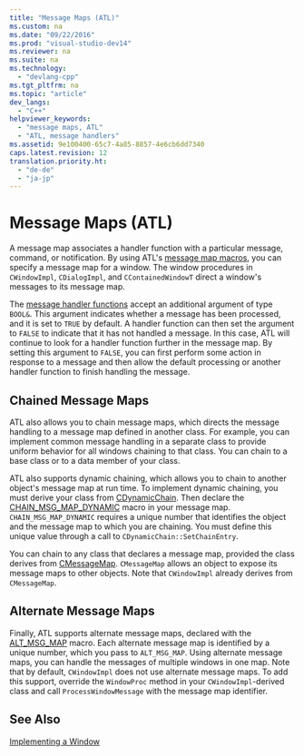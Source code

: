 ```yaml
---
title: "Message Maps (ATL)"
ms.custom: na
ms.date: "09/22/2016"
ms.prod: "visual-studio-dev14"
ms.reviewer: na
ms.suite: na
ms.technology: 
  - "devlang-cpp"
ms.tgt_pltfrm: na
ms.topic: "article"
dev_langs: 
  - "C++"
helpviewer_keywords: 
  - "message maps, ATL"
  - "ATL, message handlers"
ms.assetid: 9e100400-65c7-4a85-8857-4e6cb6dd7340
caps.latest.revision: 12
translation.priority.ht: 
  - "de-de"
  - "ja-jp"
---
```

# Message Maps (ATL)
A message map associates a handler function with a particular message, command, or notification. By using ATL's [message map macros](../vs140/message-map-macros--atl-.md), you can specify a message map for a window. The window procedures in `CWindowImpl`, `CDialogImpl`, and `CContainedWindowT` direct a window's messages to its message map.  
  
 The [message handler functions](../vs140/message-handler-functions.md) accept an additional argument of type `BOOL&`. This argument indicates whether a message has been processed, and it is set to `TRUE` by default. A handler function can then set the argument to `FALSE` to indicate that it has not handled a message. In this case, ATL will continue to look for a handler function further in the message map. By setting this argument to `FALSE`, you can first perform some action in response to a message and then allow the default processing or another handler function to finish handling the message.  
  
## Chained Message Maps  
 ATL also allows you to chain message maps, which directs the message handling to a message map defined in another class. For example, you can implement common message handling in a separate class to provide uniform behavior for all windows chaining to that class. You can chain to a base class or to a data member of your class.  
  
 ATL also supports dynamic chaining, which allows you to chain to another object's message map at run time. To implement dynamic chaining, you must derive your class from [CDynamicChain](../vs140/cdynamicchain-class.md). Then declare the [CHAIN_MSG_MAP_DYNAMIC](../vs140/chain_msg_map_dynamic.md) macro in your message map. `CHAIN_MSG_MAP_DYNAMIC` requires a unique number that identifies the object and the message map to which you are chaining. You must define this unique value through a call to `CDynamicChain::SetChainEntry`.  
  
 You can chain to any class that declares a message map, provided the class derives from [CMessageMap](../vs140/cmessagemap-class.md). `CMessageMap` allows an object to expose its message maps to other objects. Note that `CWindowImpl` already derives from `CMessageMap`.  
  
## Alternate Message Maps  
 Finally, ATL supports alternate message maps, declared with the [ALT_MSG_MAP](../vs140/alt_msg_map.md) macro. Each alternate message map is identified by a unique number, which you pass to `ALT_MSG_MAP`. Using alternate message maps, you can handle the messages of multiple windows in one map. Note that by default, `CWindowImpl` does not use alternate message maps. To add this support, override the `WindowProc` method in your `CWindowImpl`-derived class and call `ProcessWindowMessage` with the message map identifier.  
  
## See Also  
 [Implementing a Window](../vs140/implementing-a-window.md)